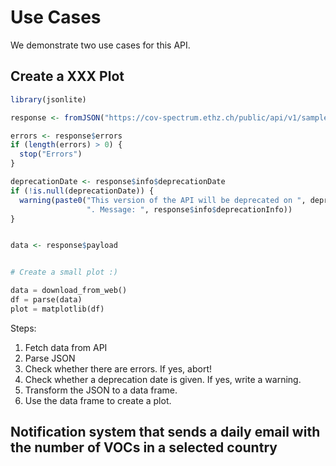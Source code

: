 # Use Cases

We demonstrate two use cases for this API.


## Create a XXX Plot

```r
library(jsonlite)

response <- fromJSON("https://cov-spectrum.ethz.ch/public/api/v1/sample/aggregated?fields=nextstrainClade,country")

errors <- response$errors
if (length(errors) > 0) {
  stop("Errors")
}

deprecationDate <- response$info$deprecationDate
if (!is.null(deprecationDate)) {
  warning(paste0("This version of the API will be deprecated on ", deprecationDate,
                 ". Message: ", response$info$deprecationInfo))
}


data <- response$payload


# Create a small plot :)
```

```python
data = download_from_web()
df = parse(data)
plot = matplotlib(df)
```

Steps:

1. Fetch data from API
2. Parse JSON
3. Check whether there are errors. If yes, abort!
4. Check whether a deprecation date is given. If yes, write a warning.
5. Transform the JSON to a data frame.
6. Use the data frame to create a plot.


## Notification system that sends a daily email with the number of VOCs in a selected country


